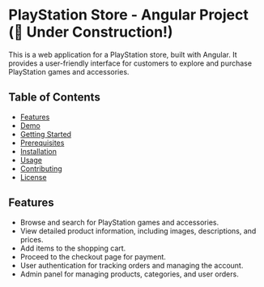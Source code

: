 
# PlayStation Store - Angular Project (🚧 Under Construction!)

This is a web application for a PlayStation store, built with Angular. It provides a user-friendly interface for customers to explore and purchase PlayStation games and accessories.

## Table of Contents

- [Features](#features)
- [Demo](#demo)
- [Getting Started](#getting-started)
- [Prerequisites](#prerequisites)
- [Installation](#installation)
- [Usage](#usage)
- [Contributing](#contributing)
- [License](#license)

## Features

- Browse and search for PlayStation games and accessories.
- View detailed product information, including images, descriptions, and prices.
- Add items to the shopping cart.
- Proceed to the checkout page for payment.
- User authentication for tracking orders and managing the account.
- Admin panel for managing products, categories, and user orders.
